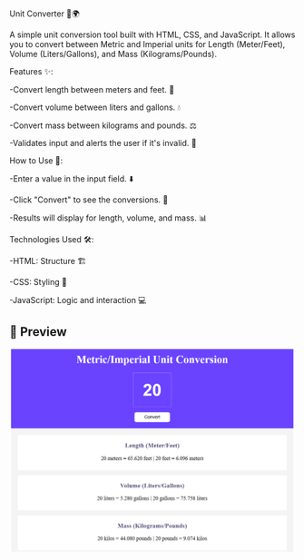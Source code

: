 Unit Converter 🧮🌍

A simple unit conversion tool built with HTML, CSS, and JavaScript. It allows you to convert between Metric and Imperial units for Length (Meter/Feet), Volume (Liters/Gallons), and Mass (Kilograms/Pounds).

Features ✨:

-Convert length between meters and feet. 📏

-Convert volume between liters and gallons. 💧

-Convert mass between kilograms and pounds. ⚖️

-Validates input and alerts the user if it's invalid. 🚨

How to Use 📝:

-Enter a value in the input field. ⬇️

-Click "Convert" to see the conversions. 🔄

-Results will display for length, volume, and mass. 📊

Technologies Used 🛠️:

-HTML: Structure 🏗️

-CSS: Styling 🎨

-JavaScript: Logic and interaction 💻


## 📸 Preview

![password generator screenshot](screenShot.png) 
